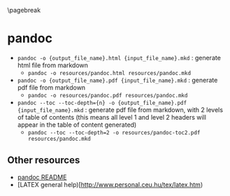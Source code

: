 <!-- command line applications -->
\pagebreak

pandoc <!-- {{{1 -->
======
- `pandoc -o {output_file_name}.html {input_file_name}.mkd` : generate html file from markdown
    - `pandoc -o resources/pandoc.html resources/pandoc.mkd`
- `pandoc -o {output_file_name}.pdf {input_file_name}.mkd` : generate pdf file from markdown
    - `pandoc -o resources/pandoc.pdf resources/pandoc.mkd`
- `pandoc --toc --toc-depth={n} -o {output_file_name}.pdf {input_file_name}.mkd` : generate pdf file
  from markdown, with 2 levels of table of contents (this means all level 1 and level 2 headers will
  appear in the table of content generated)
    - `pandoc --toc --toc-depth=2 -o resources/pandoc-toc2.pdf resources/pandoc.mkd`

Other resources <!-- {{{2 -->
---------------
- [pandoc README](http://pandoc.org/README.html)
- [LATEX general help)[http://www.personal.ceu.hu/tex/latex.htm)
